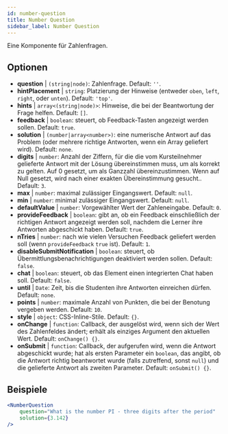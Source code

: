 ```yaml
---
id: number-question 
title: Number Question
sidebar_label: Number Question
---
```


Eine Komponente für Zahlenfragen.

## Optionen

* __question__ | `(string|node)`: Zahlenfrage. Default: `''`.
* __hintPlacement__ | `string`: Platzierung der Hinweise (entweder `oben`, `left`, `right`, oder `unten`). Default: `'top'`.
* __hints__ | `array<(string|node)>`: Hinweise, die bei der Beantwortung der Frage helfen. Default: `[]`.
* __feedback__ | `boolean`: steuert, ob Feedback-Tasten angezeigt werden sollen. Default: `true`.
* __solution__ | `(number|array<number>)`: eine numerische Antwort auf das Problem (oder mehrere richtige Antworten, wenn ein Array geliefert wird). Default: `none`.
* __digits__ | `number`: Anzahl der Ziffern, für die die vom Kursteilnehmer gelieferte Antwort mit der Lösung übereinstimmen muss, um als korrekt zu gelten. Auf 0 gesetzt, um als Ganzzahl übereinzustimmen. Wenn auf Null gesetzt, wird nach einer exakten Übereinstimmung gesucht.. Default: `3`.
* __max__ | `number`: maximal zulässiger Eingangswert. Default: `null`.
* __min__ | `number`: minimal zulässiger Eingangswert. Default: `null`.
* __defaultValue__ | `number`: Vorgewählter Wert der Zahleneingabe. Default: `0`.
* __provideFeedback__ | `boolean`: gibt an, ob ein Feedback einschließlich der richtigen Antwort angezeigt werden soll, nachdem die Lerner ihre Antworten abgeschickt haben. Default: `true`.
* __nTries__ | `number`: nach wie vielen Versuchen Feedback geliefert werden soll (wenn `provideFeedback` `true` ist). Default: `1`.
* __disableSubmitNotification__ | `boolean`: steuert, ob Übermittlungsbenachrichtigungen deaktiviert werden sollen. Default: `false`.
* __chat__ | `boolean`: steuert, ob das Element einen integrierten Chat haben soll. Default: `false`.
* __until__ | `Date`: Zeit, bis die Studenten ihre Antworten einreichen dürfen. Default: `none`.
* __points__ | `number`: maximale Anzahl von Punkten, die bei der Benotung vergeben werden. Default: `10`.
* __style__ | `object`: CSS-Inline-Stile. Default: `{}`.
* __onChange__ | `function`: Callback, der ausgelöst wird, wenn sich der Wert des Zahlenfeldes ändert; erhält als einziges Argument den aktuellen Wert. Default: `onChange() {}`.
* __onSubmit__ | `function`: Callback, der aufgerufen wird, wenn die Antwort abgeschickt wurde; hat als ersten Parameter ein `boolean`, das angibt, ob die Antwort richtig beantwortet wurde (falls zutreffend, sonst `null`) und die gelieferte Antwort als zweiten Parameter. Default: `onSubmit() {}`.


## Beispiele

```jsx live
<NumberQuestion
    question="What is the number PI - three digits after the period"
    solution={3.142}
/>
```
